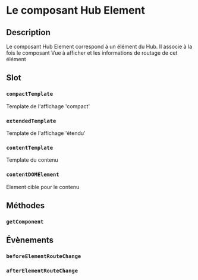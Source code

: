 # Le composant Hub Element

## Description
Le composant Hub Element correspond à un élément du Hub. Il associe à la fois le composant Vue à afficher et les informations
de routage de cet élément

## Slot
### `compactTemplate`
Template de l'affichage 'compact'
### `extendedTemplate`
Template de l'affichage 'étendu'
### `contentTemplate`
Template du contenu
### `contentDOMElement`
 Element cible pour le contenu
 
## Méthodes
### `getComponent`


## Évènements
### `beforeElementRouteChange`
### `afterElementRouteChange`
 